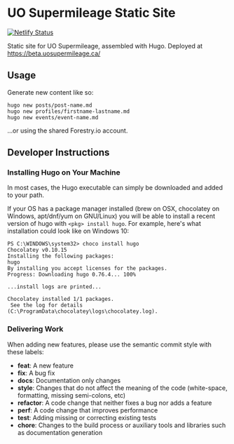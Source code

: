 # UO Supermileage Static Site

[![Netlify Status](https://api.netlify.com/api/v1/badges/2f7abf6d-e538-41cc-87eb-9c00b00e09be/deploy-status)](https://app.netlify.com/sites/uoe/deploys)

Static site for UO Supermileage, assembled with Hugo. Deployed at <https://beta.uosupermileage.ca/>

## Usage

Generate new content like so:

```
hugo new posts/post-name.md
hugo new profiles/firstname-lastname.md
hugo new events/event-name.md
```

...or using the shared Forestry.io account.

## Developer Instructions

### Installing Hugo on Your Machine

In most cases, the Hugo executable can simply be downloaded and added to your path.

If your OS has a package manager installed (brew on OSX, chocolatey on Windows, apt/dnf/yum on GNU/Linux)
you will be able to install a recent version of hugo with `<pkg> install hugo`. For example, here's what
installation could look like on Windows 10:

```
PS C:\WINDOWS\system32> choco install hugo
Chocolatey v0.10.15
Installing the following packages:
hugo
By installing you accept licenses for the packages.
Progress: Downloading hugo 0.76.4... 100%

...install logs are printed...

Chocolatey installed 1/1 packages.
 See the log for details (C:\ProgramData\chocolatey\logs\chocolatey.log).
```

### Delivering Work

When adding new features, please use the semantic commit style with these labels:

- **feat**: A new feature
- **fix**: A bug fix
- **docs**: Documentation only changes
- **style**: Changes that do not affect the meaning of the code (white-space, formatting, missing semi-colons, etc)
- **refactor**: A code change that neither fixes a bug nor adds a feature
- **perf**: A code change that improves performance
- **test**: Adding missing or correcting existing tests
- **chore**: Changes to the build process or auxiliary tools and libraries such as documentation generation
